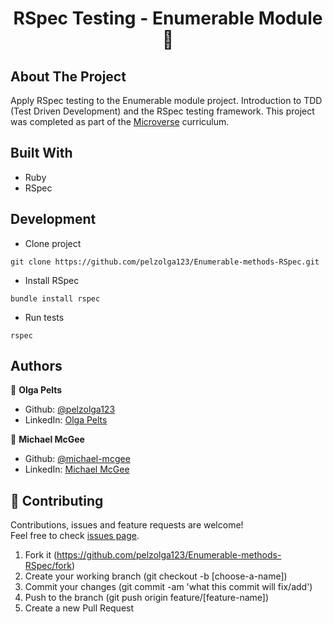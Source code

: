 <h1 align="center">RSpec Testing - Enumerable Module 👋</h1>

## About The Project
Apply RSpec testing to the Enumerable module project. Introduction to TDD (Test Driven Development) and the RSpec testing framework. This project was completed as part of the [Microverse](https://www.microverse.org/) curriculum.

## Built With
* Ruby
* RSpec 

## Development

* Clone project
```
git clone https://github.com/pelzolga123/Enumerable-methods-RSpec.git
```
* Install RSpec
```
bundle install rspec
```
* Run tests
```
rspec
```

## Authors

👤 **Olga Pelts**
   - Github: [@pelzolga123](https://github.com/pelzolga123)
   - LinkedIn: [Olga Pelts](https://www.linkedin.com/in/olga-pelts/)

👤 **Michael McGee**
   - Github: [@michael-mcgee](https://github.com/michael-mcgee)
   - LinkedIn: [Michael McGee](https://www.linkedin.com/in/michael-mcgee-36a860160/)

## 🤝 Contributing

Contributions, issues and feature requests are welcome!<br />Feel free to check [issues page](https://github.com/pelzolga123/Enumerable-methods-RSpec/issues).

1. Fork it (https://github.com/pelzolga123/Enumerable-methods-RSpec/fork)
2. Create your working branch (git checkout -b [choose-a-name])
3. Commit your changes (git commit -am 'what this commit will fix/add')
4. Push to the branch (git push origin feature/[feature-name])
5. Create a new Pull Request
